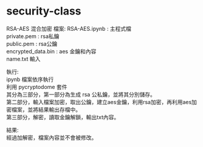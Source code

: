 # security-class

RSA-AES 混合加密
檔案:
RSA-AES.ipynb : 主程式檔  
private.pem : rsa私鑰  
public.pem : rsa公鑰  
encrypted_data.bin : aes 金鑰和內容  
name.txt 輸入  
  
執行:  
ipynb 檔案依序執行  
利用 pycryptodome 套件  
其分為三部分，第一部分為生成 rsa 公私鑰，並將其分別儲存。  
第二部分，輸入檔案加密，取出公鑰，建立aes金鑰，利用rsa加密，再利用aes加密檔案，並將結果輸出存檔中。  
第三部分，解密，讀取金鑰解鎖，輸出txt內容。  

結果:  
經過加解密，檔案內容並不會被修改。  
